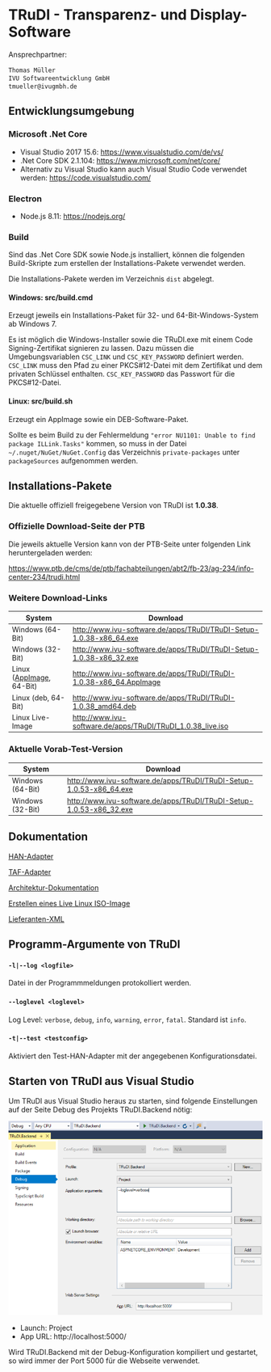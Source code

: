 ﻿# TRuDI - Transparenz- und Display-Software

Ansprechpartner:

	Thomas Müller
	IVU Softwareentwicklung GmbH
	tmueller@ivugmbh.de

## Entwicklungsumgebung

### Microsoft .Net Core

- Visual Studio 2017 15.6: https://www.visualstudio.com/de/vs/
- .Net Core SDK 2.1.104: https://www.microsoft.com/net/core/
- Alternativ zu Visual Studio kann auch Visual Studio Code verwendet werden: https://code.visualstudio.com/

### Electron

- Node.js 8.11: https://nodejs.org/

### Build

Sind das .Net Core SDK sowie Node.js installiert, können die folgenden Build-Skripte zum erstellen der Installations-Pakete verwendet werden.

Die Installations-Pakete werden im Verzeichnis ``dist`` abgelegt. 

#### Windows: src/build.cmd 
  
Erzeugt jeweils ein Installations-Paket für 32- und 64-Bit-Windows-System ab Windows 7.

Es ist möglich die Windows-Installer sowie die TRuDI.exe mit einem Code Signing-Zertifikat 
signieren zu lassen. Dazu müssen die Umgebungsvariablen ``CSC_LINK`` und ``CSC_KEY_PASSWORD`` definiert 
werden. ``CSC_LINK`` muss den Pfad zu einer PKCS#12-Datei mit dem Zertifikat und dem privaten Schlüssel enthalten.
``CSC_KEY_PASSWORD`` das Passwort für die PKCS#12-Datei.

#### Linux: src/build.sh

Erzeugt ein AppImage sowie ein DEB-Software-Paket.

Sollte es beim Build zu der Fehlermeldung ``"error NU1101: Unable to find package ILLink.Tasks"`` kommen, 
so muss in der Datei ``~/.nuget/NuGet/NuGet.Config`` das Verzeichnis ``private-packages`` 
unter ``packageSources`` aufgenommen werden.

## Installations-Pakete

Die aktuelle offiziell freigegebene Version von TRuDI ist **1.0.38**.

### Offizielle Download-Seite der PTB

Die jeweils aktuelle Version kann von der PTB-Seite unter folgenden Link heruntergeladen werden:

https://www.ptb.de/cms/de/ptb/fachabteilungen/abt2/fb-23/ag-234/info-center-234/trudi.html

### Weitere Download-Links

System           | Download
---              | ---
Windows (64-Bit) | http://www.ivu-software.de/apps/TRuDI/TRuDI-Setup-1.0.38-x86_64.exe
Windows (32-Bit) | http://www.ivu-software.de/apps/TRuDI/TRuDI-Setup-1.0.38-x86_32.exe
Linux ([AppImage](https://de.wikipedia.org/wiki/AppImage), 64-Bit) | http://www.ivu-software.de/apps/TRuDI/TRuDI-1.0.38-x86_64.AppImage
Linux (deb, 64-Bit) | http://www.ivu-software.de/apps/TRuDI/TRuDI-1.0.38_amd64.deb
Linux Live-Image | http://www.ivu-software.de/apps/TRuDI/TRuDI_1.0.38_live.iso

### Aktuelle Vorab-Test-Version

System           | Download
---              | ---
Windows (64-Bit) | http://www.ivu-software.de/apps/TRuDI/TRuDI-Setup-1.0.53-x86_64.exe
Windows (32-Bit) | http://www.ivu-software.de/apps/TRuDI/TRuDI-Setup-1.0.53-x86_32.exe

## Dokumentation

[HAN-Adapter](doc/han-adapter.md)

[TAF-Adapter](doc/taf-adapter.md)

[Architektur-Dokumentation](doc/architecture-documentation.md)

[Erstellen eines Live Linux ISO-Image](doc/linux-live-image.md)

[Lieferanten-XML](doc/if_lieferant.md)

## Programm-Argumente von TRuDI

#### ``-l|--log <logfile>``

Datei in der Programmmeldungen protokolliert werden.

#### ``--loglevel <loglevel>``

Log Level: ``verbose``, ``debug``, ``info``, ``warning``, ``error``, ``fatal``. Standard ist ``info``.

#### ``-t|--test <testconfig>``

Aktiviert den Test-HAN-Adapter mit der angegebenen Konfigurationsdatei.


## Starten von TRuDI aus Visual Studio

Um TRuDI aus Visual Studio heraus zu starten, sind folgende Einstellungen auf der Seite Debug des Projekts TRuDI.Backend nötig:

![Debug-Einstellungen](doc/Images/Debug-Settings_VS2017.png)

- Launch: Project
- App URL: http://localhost:5000/

Wird TRuDI.Backend mit der Debug-Konfiguration kompiliert und gestartet, so wird immer der Port 5000 für die Webseite verwendet.
